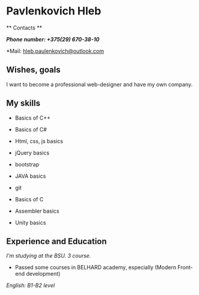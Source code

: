 # Pavlenkovich Hleb #

** Contacts **

***Phone number: +375(29) 670-38-10***

*Mail: hleb.paulenkovich@outlook.com

## Wishes, goals ##

 I want to become a professional web-designer and have my own company.

## My skills ##

* Basics of C++

* Basics of C# 

* Html, css, js basics

* jQuery basics

* bootstrap 

* JAVA basics

* git

* Basics of C

* Assembler basics

* Unity basics


## Experience and Education ##

 *I'm studying at the BSU. 3 course.*

* Passed some courses in BELHARD academy, especially (Modern Front-end development)

*English: B1-B2 level*
